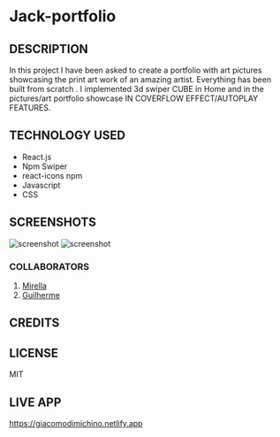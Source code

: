 # Jack-portfolio

## DESCRIPTION
In this project I have been asked to create a portfolio with art pictures showcasing the print art work of an amazing artist. Everything has been built from scratch .
I implemented 3d swiper CUBE in Home and in the pictures/art portfolio showcase IN COVERFLOW EFFECT/AUTOPLAY FEATURES.


## TECHNOLOGY USED
* React.js
* Npm Swiper
* react-icons npm
* Javascript
* CSS
## SCREENSHOTS
![screenshot](../Jack-portfolio/src/images/favorites/screenshot1.png)
![screenshot](../Jack-portfolio/src/images/favorites/screenshotp.png)



### COLLABORATORS

1. [Mirella](https://github.com/MIRY84)
2. [Guilherme](https://github.com/guilherme)



## CREDITS


## LICENSE
MIT

## LIVE APP
https://giacomodimichino.netlify.app

